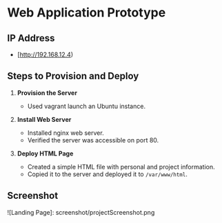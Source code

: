 # Web Application Prototype

## IP Address
- [http://192.168.12.4)

## Steps to Provision and Deploy

1. **Provision the Server**
   - Used vagrant launch an Ubuntu instance.

2. **Install Web Server**
   - Installed nginx web server.
   - Verified the server was accessible on port 80.

3. **Deploy HTML Page**
   - Created a simple HTML file with personal and project information.
   - Copied it to the server and deployed it to `/var/www/html`.


## Screenshot
![Landing Page]: screenshot/projectScreenshot.png
